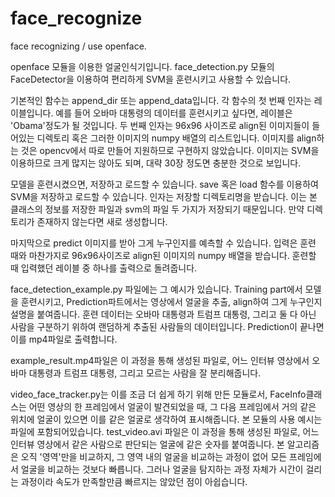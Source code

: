 # face_recognize
face recognizing / use openface.

 openface 모듈을 이용한 얼굴인식기입니다.
face_detection.py 모듈의 FaceDetector을 이용하여 편리하게 SVM을 훈련시키고 사용할 수 있습니다.

 기본적인 함수는 append_dir 또는 append_data입니다.
각 함수의 첫 번째 인자는 레이블입니다. 예를 들어 오바마 대통령의 데이터를 훈련시키고 싶다면, 레이블은 'Obama'정도가 될 것입니다.
두 번째 인자는 96x96 사이즈로 align된 이미지들이 들어있는 디렉토리 혹은 그러한 이미지의 numpy 배열의 리스트입니다.
이미지를 align하는 것은 opencv에서 따로 만들어 지원하므로 구현하지 않았습니다.
이미지는 SVM을 이용하므로 크게 많지는 않아도 되며, 대략 30장 정도면 충분한 것으로 보입니다.

 모델을 훈련시켰으면, 저장하고 로드할 수 있습니다.
save 혹은 load 함수를 이용하여 SVM을 저장하고 로드할 수 있습니다.
인자는 저장할 디렉토리명을 받습니다. 이는 본 클래스의 정보를 저장한 파일과 svm의 파일 두 가지가 저장되기 때문입니다.
만약 디렉토리가 존재하지 않는다면 새로 생성합니다.

 마지막으로 predict 이미지를 받아 그게 누구인지를 예측할 수 있습니다.
입력은 훈련 때와 마찬가지로 96x96사이즈로 align된 이미지의 numpy 배열을 받습니다.
훈련할 때 입력했던 레이블 중 하나를 출력으로 돌려줍니다.

face_detection_example.py 파일에는 그 예시가 있습니다.
Training part에서 모델을 훈련시키고, Prediction파트에서는 영상에서 얼굴을 추출, align하여 그게 누구인지 설명을 붙여줍니다.
훈련 데이터는 오바마 대통령과 트럼프 대통령, 그리고 둘 다 아닌 사람을 구분하기 위하여 랜덤하게 추출된 사람들의 데이터입니다.
Prediction이 끝나면 이를 mp4파일로 출력합니다.

example_result.mp4파일은 이 과정을 통해 생성된 파일로, 어느 인터뷰 영상에서 오바마 대통령과 트럼프 대통령, 그리고 모르는 사람을 잘 분리해줍니다.

video_face_tracker.py는 이를 조금 더 쉽게 하기 위해 만든 모듈로서, FaceInfo클래스는 어떤 영상의 한 프레임에서 얼굴이 발견되었을 때, 그 다음 프레임에서 거의 같은 위치에 얼굴이 있으면 이를 같은 얼굴로 생각하여 표시해줍니다.
본 모듈의 사용 예시는 파일에 포함되어있습니다.
test_video.avi 파일은 이 과정을 통해 생성된 파일로, 어느 인터뷰 영상에서 같은 사람으로 판단되는 얼굴에 같은 숫자를 붙여줍니다.
본 알고리즘은 오직 '영역'만을 비교하지, 그 영역 내의 얼굴을 비교하는 과정이 없어 모든 프레임에서 얼굴을 비교하는 것보다 빠릅니다.
그러나 얼굴을 탐지하는 과정 자체가 시간이 걸리는 과정이라 속도가 만족할만큼 빠르지는 않았던 점이 아쉽습니다.
